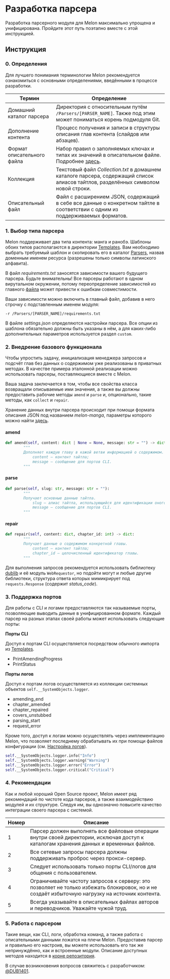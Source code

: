 # Разработка парсера
Разработка парсерного модуля для Melon максимально упрощена и унифицирована. Пройдите этот путь поэтапно вместе с этой инструкцией.

## Инструкция

### 0. Определения

Для лучшего понимания терминологии Melon рекомендуется ознакомиться с основными определениями, введёнными в процессе разработки.

| **Термин**                 | **Определение**                                                                                                                    |
|----------------------------|------------------------------------------------------------------------------------------------------------------------------------|
| Домашний каталог парсера   | Директория с относительным путём `/Parsers/[PARSER_NAME]`. Также под этим может пониматься корень подмодуля Git.                     |
| Дополнение контента        | Процесс получения и записи в структуры описания глав контента (слайдов или абзацев).                                               |
| Формат описательного файла | Набор правил о заполняемых ключах и типах их значений в описательном файле. Подробнее [здесь](/Docs/Examples).                          |
| Коллекция                  | Текстовый файл _Collection.txt_ в домашнем каталоге парсера, содержащий список алиасов тайтлов, разделённых символом новой строки. |
| Описательный файл          | Файл с расширением JSON, содержащий в себе все данные о конкретном тайтле в соответствии с одним из поддерживаемых форматов.       |

### 1. Выбор типа парсера

Melon поддерживает два типа контента: манга и ранобэ. Шаблоны обоих типов располагаются в директории [Templates](/Docs/Templates). Вам необходимо выбрать требуемый шаблон и скопировать его в каталог [Parsers](/Parsers), назвав доменным именем ресурса (разрешены только символы латинского алфавита).

В файл _requirements.txt_ заносятся зависимости вашего будущего парсера. Будьте внимательны! Все парсеры работают в одном вирутальном окружении, потому переопределение зависимостей из главного [файла](/requirements.txt) может привести к ошибкам совместимости.

Ваши зависимости можно включить в главный файл, добавив в него строчку с подставленным именем модуля:
```
-r /Parsers/[PARSER_NAME]/requirements.txt
```

В файле _settings.json_ определяются настройки парсера. Все опции из шаблона обязательно должны быть указаны в нём, а для каких-либо дополнительных параметров используется раздел `custom`.

### 2. Внедрение базового функционала

Чтобы упростить задачу, инициализация менеджера запросов и подсчёт глав без данных о содержимом уже реализованы в приватных методах. В качестве примера эталонной реализации можно использовать парсеры, поставляющиеся вместе с Melon.

Ваша задача заключается в том, чтобы все свойства класса возвращали описываемые ими значения, а также вы должны предоставить рабочие методы `amend` и `parse` и, опционально, такие методы, как `collect` и `repair`.

Хранение данных внутри парсера происходит при помощи формата описания JSON под названием _melon-manga_, параметры которого можно найти [здесь](/Docs/Examples/melon-manga.md).

#### amend
```Python
def amend(self, content: dict | None = None, message: str = "") -> dict:
		"""
		Дополняет каждую главу в кажой ветви информацией о содержимом.
			content – контент тайтла;
			message – сообщение для портов CLI.
		"""
```

#### parse
```Python
def parse(self, slug: str, message: str = ""):
		"""
		Получает основные данные тайтла.
			slug – алиас тайтла, использующийся для идентификации оного в адресе;
			message – сообщение для портов CLI.
		"""
```

#### repair
```Python
def repair(self, content: dict, chapter_id: int) -> dict:
		"""
		Получает данные о содержимом конкретной главы.
			content – контент тайтла;
			chapter_id – целочисленный идентификатор главы.
		"""
```

Для выполнения запросов рекомендуется использовать библиотеку [dublib](https://github.com/DUB1401/dublib) и её модуль `WebRequestor`, но подойти могут и любые другие библиотеки, структура ответа которых мимикрирует под `requests.Response` (содержит _status_code_).

### 3. Поддержка портов

Для работы с CLI и логами предоставляются так называемые порты, позволяющие выводить данные в унифицированном формате. Каждый парсер на разных этапах своей работы может использовать следующие порты:

**Порты CLI**

Доступ к портам CLI осуществляется посредством обычного импорта из [Templates](/Source/CLI/Templates.py).


* PrintAmendingProgress
* PrintStatus

**Порты логов**

Доступ к портам логов осуществляется из коллекции системных объектов `self.__SystemObjects.logger`.

* amending_end
* chapter_amended
* chapter_repaired
* covers_unstubbed
* parsing_start
* request_error

Кроме того, доступ к логам можно осуществлять через имплементацию Melon, что позволяет последнему обрабатывать их при помощи файлов конфигурации (см. [Настройка логов](/Docs/LOGGER.md)).

```Python
self.__SystemObjects.logger.info("Info")
self.__SystemObjects.logger.warning("Warning")
self.__SystemObjects.logger.error("Error")
self.__SystemObjects.logger.critical("Critical")
```

### 4. Рекомендации

Как и любой хороший Open Source проект, Melon имеет ряд рекомендаций по чистоте кода парсеров, а также взаимодействию модулей и их структуре. Следуя им, вы однозначно повысите качество интеграции своего парсера с системой.

| **Номер** | **Описание**                                                                                                                                     |
|-----------|--------------------------------------------------------------------------------------------------------------------------------------------------|
| 1         | Парсер должен выполнять все файловые операции внутри своей директории, исключая доступ к каталогам хранения данных и временных файлов.           |
| 2         | Все сетевые запросы парсера должны поддерживать проброс через прокси-сервер.                                                                     |
| 3         | Следует использовать только порты CLI/логов для общения с пользователем.                                                                         |
| 4         | Ограничивайте частоту запросов к серверу: это позволяет не только избежать блокировок, но и не создаёт избыточную нагрузку на источник контента. |
| 5         | Всегда указывайте в описательных файлах авторов и переводчиков. Уважайте чужой труд.                                                             |

### 5. Работа с парсером

Такие вещи, как CLI, логи, обработка команд, а также работа с описательными данными ложатся на плечи Melon. Предоставив парсер и правильно его настроив, вы можете использовать его так же непринуждённо, как и встроенные модули. Описание доступных методов находится в [корне репозитория](/README.md).

В случае возникновения вопросов свяжитесь с разработчиком: [@DUB1401](https://github.com/DUB1401).
